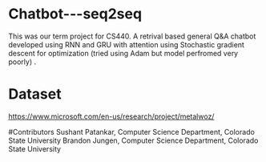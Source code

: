 # Chatbot---seq2seq
This was our term project for CS440.
A retrival based general Q&A chatbot developed using RNN and GRU with attention using Stochastic gradient descent for 
optimization (tried using Adam but model perfromed very poorly) .

# Dataset
https://www.microsoft.com/en-us/research/project/metalwoz/

#Contributors
Sushant Patankar, Computer Science Department, Colorado State University
Brandon Jungen, Computer Science Department, Colorado State University

